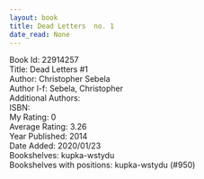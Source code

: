 ```yaml
---
layout: book
title: Dead Letters  no. 1
date_read: None
---
```


Book Id: 22914257<br />
Title: Dead Letters #1<br />
Author: Christopher Sebela<br />
Author l-f: Sebela, Christopher<br />
Additional Authors: <br />
ISBN: <br />
My Rating: 0<br />
Average Rating: 3.26<br />
Year Published: 2014<br />
Date Added: 2020/01/23<br />
Bookshelves: kupka-wstydu<br />
Bookshelves with positions: kupka-wstydu (#950)<br />

